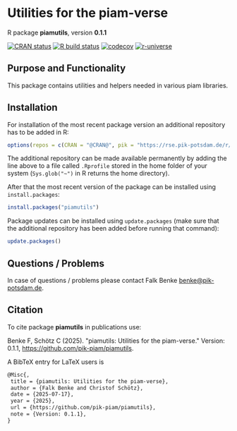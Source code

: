 # Utilities for the piam-verse

R package **piamutils**, version **0.1.1**

[![CRAN status](https://www.r-pkg.org/badges/version/piamutils)](https://cran.r-project.org/package=piamutils) [![R build status](https://github.com/pik-piam/piamutils/workflows/check/badge.svg)](https://github.com/pik-piam/piamutils/actions) [![codecov](https://codecov.io/gh/pik-piam/piamutils/branch/master/graph/badge.svg)](https://app.codecov.io/gh/pik-piam/piamutils) [![r-universe](https://pik-piam.r-universe.dev/badges/piamutils)](https://pik-piam.r-universe.dev/builds)

## Purpose and Functionality

This package contains utilities and helpers needed in various piam libraries.


## Installation

For installation of the most recent package version an additional repository has to be added in R:

```r
options(repos = c(CRAN = "@CRAN@", pik = "https://rse.pik-potsdam.de/r/packages"))
```
The additional repository can be made available permanently by adding the line above to a file called `.Rprofile` stored in the home folder of your system (`Sys.glob("~")` in R returns the home directory).

After that the most recent version of the package can be installed using `install.packages`:

```r 
install.packages("piamutils")
```

Package updates can be installed using `update.packages` (make sure that the additional repository has been added before running that command):

```r 
update.packages()
```

## Questions / Problems

In case of questions / problems please contact Falk Benke <benke@pik-potsdam.de>.

## Citation

To cite package **piamutils** in publications use:

Benke F, Schötz C (2025). "piamutils: Utilities for the piam-verse." Version: 0.1.1, <https://github.com/pik-piam/piamutils>.

A BibTeX entry for LaTeX users is

 ```latex
@Misc{,
  title = {piamutils: Utilities for the piam-verse},
  author = {Falk Benke and Christof Schötz},
  date = {2025-07-17},
  year = {2025},
  url = {https://github.com/pik-piam/piamutils},
  note = {Version: 0.1.1},
}
```
